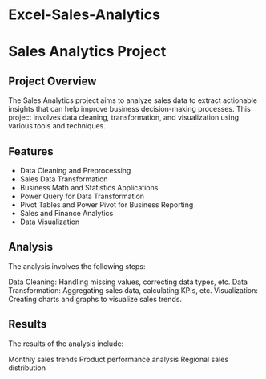 # Excel-Sales-Analytics
# Sales Analytics Project

## Project Overview
The Sales Analytics project aims to analyze sales data to extract actionable insights that can help improve business decision-making processes. This project involves data cleaning, transformation, and visualization using various tools and techniques.

## Features
- Data Cleaning and Preprocessing
- Sales Data Transformation
- Business Math and Statistics Applications
- Power Query for Data Transformation
- Pivot Tables and Power Pivot for Business Reporting
- Sales and Finance Analytics
- Data Visualization

## Analysis
The analysis involves the following steps:

Data Cleaning: Handling missing values, correcting data types, etc.
Data Transformation: Aggregating sales data, calculating KPIs, etc.
Visualization: Creating charts and graphs to visualize sales trends.
## Results
The results of the analysis include:

Monthly sales trends
Product performance analysis
Regional sales distribution
